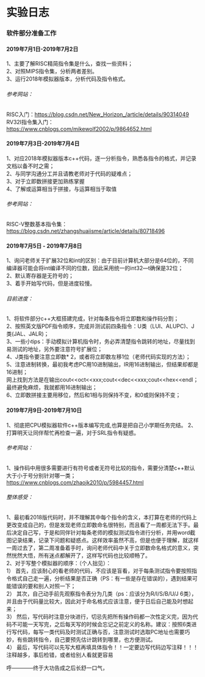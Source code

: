 # 实验日志

### 软件部分准备工作
#### 2019年7月1日-2019年7月2日
1、主要了解RISC精简指令集是什么，查找一些资料；  
2、对照MIPS指令集，分析两者差别。  
3、运行2018年模拟器版本，分析代码及指令格式。  
###### 参考网站：
RISC入门：https://blog.csdn.net/New_Horizon_/article/details/90314049  
RV32I指令集入门：https://www.cnblogs.com/mikewolf2002/p/9864652.html 

#### 2019年7月3日-2019年7月4日 
1、对应2018年模拟器版本c++代码，逐一分析指令，熟悉各指令的格式，并记录文档以备不时之需；  
2、与同学沟通分工并且请教老师对于代码的疑难点；  
3、对于立即数拼接更加熟练掌握  
4、了解或运算相当于拼接，与运算相当于取值 
###### 参考网站： 
RISC-V整数基本指令集： https://blog.csdn.net/zhangshuaiisme/article/details/80718496 

#### 2019年7月5日 -  2019年7月8日
1、询问老师关于扩展32位和int的区别：由于目前计算机大部分是64位的，不同编译器可能会将int编译不同的位数，因此采用统一的int32—t确保是32位；  
2、默认寄存器是无符号的；  
3、着手开始写代码，但是进度较慢。   

###### 目前进度：
1、将软件部分c++大框搭建完成，针对每条指令将立即数和操作码分割；     
2、按照英文版PDF指令顺序，完成并测试前四条指令：U类（LUI、ALUPC)、J类(JAL、JALR)；     
3、一些小tips：手动模拟计算机指令时，务必弄清楚指令跳转的地址，尽量找到易测试的地址，另外要注意符号扩展位；      
4、J类指令要注意立即数* 2，或者将立即数左移1位（老师代码实现的方法）；   
5、注意进制转换，最初我考虑PC用10进制输出，IR用16进制输出，但结果却都是16进制；    
  网上找到方法是在输出cout<<oct<<xxx;cout<<dec<<xxx;cout<<hex<<endl；  
  最终避免麻烦，我就都用16进制输出；  
6、立即数拼接主要用移位，然后和1相与则保持不变，和0或则保持不变；    

#### 2019年7月9日-2019年7月10日  
1、彻底把CPU模拟器软件c++版本编写完成,也算是把自己小学期任务完结。
2、打算明天让同伴帮忙再检查一遍，对于SRL指令有疑惑。  

###### 参考网站：
1、操作码中用很多需要进行有符号或者无符号比较的指令，需要分清楚c++默认大于小于号分别针对哪一类；   
https://www.cnblogs.com/zhaojk2010/p/5984457.html   

###### 整体感受： 
1、最初看2018版代码时，并不理解其中每个指令的含义，本打算在老师的代码上更改变成自己的，但是发现老师立即数命名很特别，而且看了一周都无法下手。最后决定自己写，于是和同伴针对每条老师的模拟测试指令进行分析，并用word截图记录结果，记录下问题和疑惑点。这样效率虽然不高，但是也便于理解，就这样一周过去了，第二周准备着手时，询问老师代码中关于立即数命名格式的意义，突然恍然大悟，所有迷点都解开了，这样写代码也比较顺畅了。  
2、对于写整个模拟器的顺序：（个人拙见）：  
1） 首先，应该耐心的看老师的代码，不应该是盲看，对于每条测试指令要按照指令格式自己走一遍，分析结果是否正确（PS：有一些是存在错误的），遇到结果可能错误的要和别人对照一下；  
2） 其次，自己动手前先观察指令表分为几类（ps：应该分为R/I/S/B/U/J 6类），并且由于代码量比较大，因此对于命名格式应该注意，便于日后自己能及时想起来；  
3） 然后，写代码时注意分块进行，切忌先把所有操作码都一次性定义完，因为代码不可能一天写完，之后每天写的时候会忘记之前定义的名称。建议：按照6类进行写代码，每写一类代码及时测试正确与否，注意测试时选取PC地址也需要巧妙，有些跳转指令，自己要预先估计跳转到哪里，也方便测试。  
4） 最后，写代码可以先写大框再填具体指令！！一定要边写代码边写注释！！！注释越多，事后检错，或者给别人看就更容易  
    
呼————终于大功告成之后长舒一口气，





  

